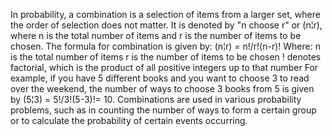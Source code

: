 In probability, a combination is a selection of items from a larger set, where the order of selection does not matter. It is denoted by "n choose r" or (n¦r), where n is the total number of items and r is the number of items to be chosen. The formula for combination is given by:
(n¦r) = n!/r!(n-r)!
Where:
	n is the total number of items
	r is the number of items to be chosen
	! denotes factorial, which is the product of all positive integers up to that number
For example, if you have 5 different books and you want to choose 3 to read over the weekend, the number of ways to choose 3 books from 5 is given by (5¦3)  = 5!/3!(5-3)!= 10.
Combinations are used in various probability problems, such as in counting the number of ways to form a certain group or to calculate the probability of certain events occurring.
